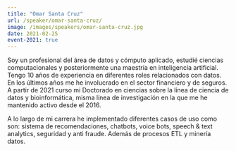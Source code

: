 ```yaml
---
title: "Omar Santa Cruz"
url: /speaker/omar-santa-cruz/
image: /images/speakers/omar-santa-cruz.jpg
date: 2021-02-25
event-2021: true
---
```


Soy un profesional del área de datos y cómputo aplicado, estudié ciencias computacionales y posteriormente una maestría en inteligencia artificial. Tengo 10 años de experiencia en diferentes roles relacionados con datos. En los últimos años me he involucrado en el sector financiero y de seguros. A partir de 2021 curso mi Doctorado en ciencias sobre la línea de ciencia de datos y bioinformática, misma línea de investigación en la que me he mantenido activo desde el 2016.

A lo largo de mi carrera he implementado diferentes casos de uso como son: sistema de recomendaciones, chatbots, voice bots, speech &amp; text analytics, seguridad y anti fraude. Además de procesos ETL y minería datos.
